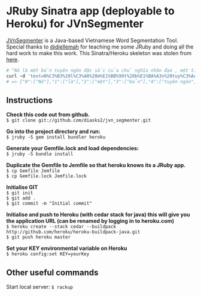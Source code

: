 JRuby Sinatra app (deployable to Heroku) for JVnSegmenter
=======

[JVnSegmenter](http://jvnsegmenter.sourceforge.net/) is a Java-based Vietnamese Word Segmentation Tool. Special thanks to [@djellemah](https://github.com/djellemah) for teaching me some JRuby and doing all the hard work to make this work. This Sinatra/Heroku skeleton was stolen from [here](https://github.com/rpocklin/jruby-sinatra-heroku-skeleton). 

```ruby
# "Nó là một bản tuyên ngôn đặc sắc của chủ nghĩa nhân đạo , một tiếng chuông cảnh tỉnh trước hiểm họa lớn lao của hành tinh trước sự điên rồ của những kẻ cuồng tín ."
curl -d 'text=N%C3%B3%20l%C3%A0%20m%E1%BB%99t%20b%E1%BA%A3n%20tuy%C3%AAn%20ng%C3%B4n%20%C4%91%E1%BA%B7c%20s%E1%BA%AFc%20c%E1%BB%A7a%20ch%E1%BB%A7%20ngh%C4%A9a%20nh%C3%A2n%20%C4%91%E1%BA%A1o%20%2C%20m%E1%BB%99t%20ti%E1%BA%BFng%20chu%C3%B4ng%20c%E1%BA%A3nh%20t%E1%BB%89nh%20tr%C6%B0%E1%BB%9Bc%20hi%E1%BB%83m%20h%E1%BB%8Da%20l%E1%BB%9Bn%20lao%20c%E1%BB%A7a%20h%C3%A0nh%20tinh%20tr%C6%B0%E1%BB%9Bc%20s%E1%BB%B1%20%C4%91i%C3%AAn%20r%E1%BB%93%20c%E1%BB%A7a%20nh%E1%BB%AFng%20k%E1%BA%BB%20cu%E1%BB%93ng%20t%C3%ADn%20.key=yourKey' http://your-app.herokuapp.com
# => {"0":["Nó"],"1":["là"],"2":["một"],"3":["bản"],"4":["tuyên ngôn"],"5":["đặc sắc"],"6":["của"],"7":["chủ nghĩa"],"8":["nhân đạo"],"9":["một"],"10":["tiếng"],"11":["chuông"],"12":["cảnh tỉnh"],"13":["trước"],"14":["hiểm họa"],"15":["lớn lao"],"16":["của"],"17":["hành tinh"],"18":["trước"],"19":["sự điên rồ"],"20":["của"],"21":["những"],"22":["kẻ"],"23":["cuồng tín"]}
```

Instructions
-----------

**Check this code out from github.**  
`$ git clone git://github.com/diasks2/jvn_segmenter.git`  

**Go into the project directory and run:**  
`$ jruby -S gem install bundler heroku`  

**Generate your Gemfile.lock and load dependencies:**  
`$ jruby -S bundle install`  

**Duplicate the Gemfile to Jemfile so that heroku knows its a JRuby app.**  
`$ cp Gemfile Jemfile`  
`$ cp Gemfile.lock Jemfile.lock`  

**Initialise GIT**  
`$ git init`  
`$ git add .`  
`$ git commit -m "Initial commit"`  

**Initialise and push to Heroku (with cedar stack for java) this will give you the application URL (can be renamed by logging in to heroku.com)**  
`$ heroku create --stack cedar --buildpack http://github.com/heroku/heroku-buildpack-java.git`  
`$ git push heroku master`  

**Set your KEY environmental variable on Heroku**  
`$ heroku config:set KEY=yourKey`  

Other useful commands
-----------

Start local server: `$ rackup`  